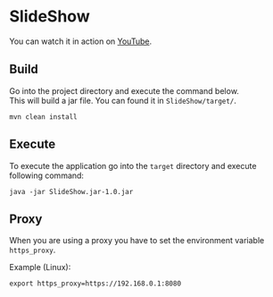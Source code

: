 # SlideShow

You can watch it in action on [YouTube](https://www.youtube.com/watch?v=BmSBQlLC_Yc).

## Build

Go into the project directory and execute the command below.
<br>
This will build a jar file. You can found it in `SlideShow/target/`.

`mvn clean install`

## Execute

To execute the application go into the `target` directory and execute following command:

`java -jar SlideShow.jar-1.0.jar`

## Proxy

When you are using a proxy you have to set the environment variable `https_proxy`.

Example (Linux):

`export https_proxy=https://192.168.0.1:8080`

